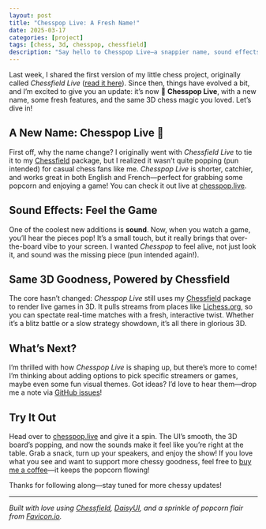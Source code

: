 ```yaml
---
layout: post
title: "Chesspop Live: A Fresh Name!"
date: 2025-03-17
categories: [project]
tags: [chess, 3d, chesspop, chessfield]
description: "Say hello to Chesspop Live—a snappier name, sound effects, and the same 3D chess goodness. Check out the update!"
---
```


Last week, I shared the first version of my little chess project, originally called *Chessfield Live* ([read it here](/projects/2025/03/13/introducing-chessfield-live.md.html)). Since then, things have evolved a bit, and I’m excited to give you an update: it’s now 🍿 **Chesspop Live**, with a new name, some fresh features, and the same 3D chess magic you loved. Let’s dive in!

## A New Name: Chesspop Live 🍿
First off, why the name change? I originally went with *Chessfield Live* to tie it to my [Chessfield](https://www.npmjs.com/package/chessfield) package, but I realized it wasn’t quite popping (pun intended) for casual chess fans like me. *Chesspop Live* is shorter, catchier, and works great in both English and French—perfect for grabbing some popcorn and enjoying a game! You can check it out live at [chesspop.live](https://chesspop.live).

## Sound Effects: Feel the Game
One of the coolest new additions is **sound**. Now, when you watch a game, you’ll hear the pieces pop! It’s a small touch, but it really brings that over-the-board vibe to your screen. I wanted *Chesspop* to feel alive, not just look it, and sound was the missing piece (pun intended again!).

## Same 3D Goodness, Powered by Chessfield
The core hasn’t changed: *Chesspop Live* still uses my [Chessfield](https://www.npmjs.com/package/chessfield) package to render live games in 3D. It pulls streams from places like [Lichess.org](https://lichess.org/tv), so you can spectate real-time matches with a fresh, interactive twist. Whether it’s a blitz battle or a slow strategy showdown, it’s all there in glorious 3D.

## What’s Next?
I’m thrilled with how *Chesspop Live* is shaping up, but there’s more to come! I’m thinking about adding options to pick specific streamers or games, maybe even some fun visual themes. Got ideas? I’d love to hear them—drop me a note via [GitHub issues](https://github.com/unicolored/chesspop.live/issues)!

## Try It Out
Head over to [chesspop.live](https://chesspop.live) and give it a spin. The UI’s smooth, the 3D board’s popping, and now the sounds make it feel like you’re right at the table. Grab a snack, turn up your speakers, and enjoy the show! If you love what you see and want to support more chessy goodness, feel free to [buy me a coffee](https://buymeacoffee.com/unicolored)—it keeps the popcorn flowing!

Thanks for following along—stay tuned for more chessy updates!

---

*Built with love using [Chessfield](https://www.npmjs.com/package/chessfield), [DaisyUI](https://github.com/saadeghi/daisyui), and a sprinkle of popcorn flair from [Favicon.io](https://favicon.io).*
